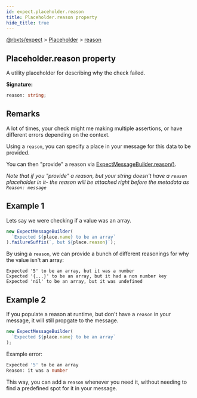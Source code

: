 ```yaml
---
id: expect.placeholder.reason
title: Placeholder.reason property
hide_title: true
---
```


[@rbxts/expect](./expect.md) &gt; [Placeholder](./expect.placeholder.md) &gt; [reason](./expect.placeholder.reason.md)

## Placeholder.reason property

A utility placeholder for describing why the check failed.

**Signature:**

```typescript
reason: string;
```

## Remarks

A lot of times, your check might me making multiple assertions, or have different errors depending on the context.

Using a `reason`<!-- -->, you can specify a place in your message for this data to be provided.

You can then "provide" a reason via [ExpectMessageBuilder.reason()](./expect.expectmessagebuilder.reason.md)<!-- -->.

_Note that if you "provide" a reason, but your string doesn't have a `reason` placeholder in it- the reason will be attached right before the metadata as `Reason: message`<!-- -->_

## Example 1

Lets say we were checking if a value was an array.

```ts
new ExpectMessageBuilder(
  `Expected ${place.name} to be an array`
).failureSuffix(`, but ${place.reason}`);
```
By using a `reason`<!-- -->, we can provide a bunch of different reasonings for why the value isn't an array:

```logs
Expected '5' to be an array, but it was a number
Expected '{...}' to be an array, but it had a non number key
Expected 'nil' to be an array, but it was undefined
```

## Example 2

If you populate a reason at runtime, but don't have a `reason` in your message, it will still propgate to the message.

```ts
new ExpectMessageBuilder(
  `Expected ${place.name} to be an array`
);
```
Example error:

```ts
Expected '5' to be an array
Reason: it was a number
```
This way, you can add a `reason` whenever you need it, without needing to find a predefined spot for it in your message.
